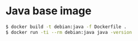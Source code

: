 # Java base image

```sh
$ docker build -t debian:java -f Dockerfile .
$ docker run -ti --rm debian:java java -version
```
